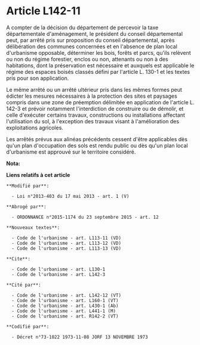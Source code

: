 # Article L142-11

A compter de la décision du département de percevoir la taxe départementale d'aménagement, le président du conseil
départemental peut, par arrêté pris sur proposition du conseil départemental, après délibération des communes concernées et
en l'absence de plan local d'urbanisme opposable, déterminer les bois, forêts et parcs, qu'ils relèvent ou non du régime
forestier, enclos ou non, attenants ou non à des habitations, dont la préservation est nécessaire et auxquels est applicable
le régime des espaces boisés classés défini par l'article L. 130-1 et les textes pris pour son application. 

Le même arrêté ou un arrêté ultérieur pris dans les mêmes formes peut édicter les mesures nécessaires à la protection des
sites et paysages compris dans une zone de préemption délimitée en application de l'article L. 142-3 et prévoir notamment
l'interdiction de construire ou de démolir, et celle d'exécuter certains travaux, constructions ou installations affectant
l'utilisation du sol, à l'exception des travaux visant à l'amélioration des exploitations agricoles. 

Les arrêtés prévus aux alinéas précédents cessent d'être applicables dès qu'un plan d'occupation des sols est rendu public ou
dès qu'un plan local d'urbanisme est approuvé sur le territoire considéré.

**Nota:**



**Liens relatifs à cet article**

	**Modifié par**:

	  - Loi n°2013-403 du 17 mai 2013 - art. 1 (V)

	**Abrogé par**:

	  - ORDONNANCE n°2015-1174 du 23 septembre 2015 - art. 12

	**Nouveaux textes**:

	  - Code de l'urbanisme - art. L113-11 (VD)
	  - Code de l'urbanisme - art. L113-12 (VD)
	  - Code de l'urbanisme - art. L113-13 (VD)

	**Cite**:

	  - Code de l'urbanisme - art. L130-1
	  - Code de l'urbanisme - art. L142-3

	**Cité par**:

	  - Code de l'urbanisme - art. L142-12 (VT)
	  - Code de l'urbanisme - art. L160-1 (VT)
	  - Code de l'urbanisme - art. L430-1 (Ab)
	  - Code de l'urbanisme - art. L441-1 (M)
	  - Code de l'urbanisme - art. R142-2 (VT)

	**Codifié par**:

	  - Décret n°73-1022 1973-11-08 JORF 13 NOVEMBRE 1973

